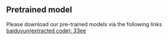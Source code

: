 **Pretrained model**
--------
Please download our pre-trained models via the following links 
[baiduyun(extracted code): 33ee](https://pan.baidu.com/s/1Ke310o5Rv2MP_fDNWb96Hg?pwd=33ee)
